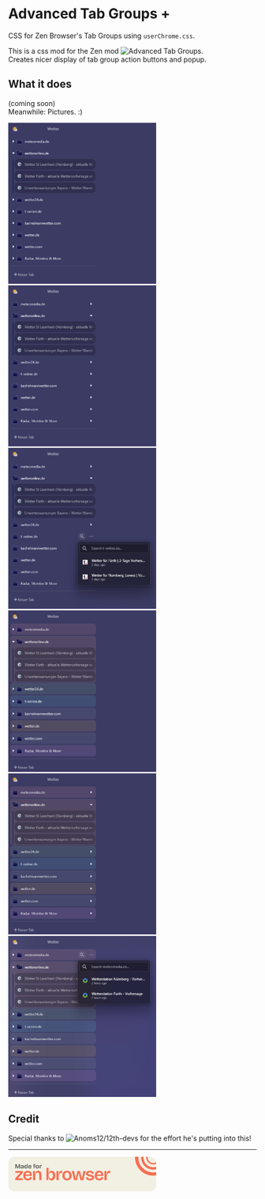 # Advanced Tab Groups + 

CSS for Zen Browser's Tab Groups using `userChrome.css`. 

This is a css mod for the Zen mod ![Advanced Tab Groups](https://github.com/Anoms12/Advanced-Tab-Groups/blob/V2.0.0/image.png).\
Creates nicer display of tab group action buttons and popup.

## What it does

(coming soon)\
Meanwhile: Pictures. :)

<img src="https://github.com/Wacky-Wombat/Advanced-Tab-Groups-Plus/blob/main/images/tab-group-plain-arrow-first.png" width="300" alt=""> <img src="https://github.com/Wacky-Wombat/Advanced-Tab-Groups-Plus/blob/main/images/tab-group-plain-arrow-last.png" width="300" alt=""> <img src="https://github.com/Wacky-Wombat/Advanced-Tab-Groups-Plus/blob/main/images/tab-group-plain-arrow-last-w-popup.png" width="300" alt="">  
<img src="https://github.com/Wacky-Wombat/Advanced-Tab-Groups-Plus/blob/main/images/tab-group-bg-arrow-first.png" width="300" alt=""> <img src="https://github.com/Wacky-Wombat/Advanced-Tab-Groups-Plus/blob/main/images/tab-group-bg-arrow-last.png" width="300" alt=""> <img src="https://github.com/Wacky-Wombat/Advanced-Tab-Groups-Plus/blob/main/images/tab-group-bg-arrow-first-w-popup.png" width="300" alt="">



## Credit  

Special thanks to ![Anoms12/12th-devs](https://github.com/12th-devs/Advanced-Tab-Groups) for the effort he's putting into this!

---

<img src="https://github.com/heyitszenithyt/zen-browser-badges/raw/fb14dcd72694b7176d141c774629df76af87514e/light/zen-badge-light.png" alt="Made For Zen Badge" width="300">



